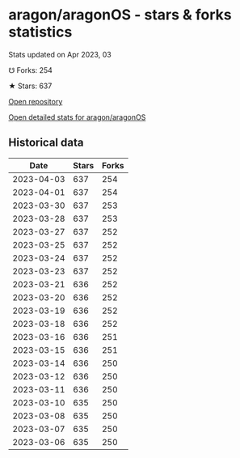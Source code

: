 # aragon/aragonOS - stars & forks statistics

Stats updated on Apr 2023, 03

☋ Forks: 254

★ Stars: 637

[Open repository](https://github.com/aragon/aragonOS)

[Open detailed stats for aragon/aragonOS](https://reviewgithub.com/rep/aragon/aragonOS)

## Historical data
| Date | Stars | Forks |
|------|-------|-------|
| 2023-04-03 | 637 | 254 | 
| 2023-04-01 | 637 | 254 | 
| 2023-03-30 | 637 | 253 | 
| 2023-03-28 | 637 | 253 | 
| 2023-03-27 | 637 | 252 | 
| 2023-03-25 | 637 | 252 | 
| 2023-03-24 | 637 | 252 | 
| 2023-03-23 | 637 | 252 | 
| 2023-03-21 | 636 | 252 | 
| 2023-03-20 | 636 | 252 | 
| 2023-03-19 | 636 | 252 | 
| 2023-03-18 | 636 | 252 | 
| 2023-03-16 | 636 | 251 | 
| 2023-03-15 | 636 | 251 | 
| 2023-03-14 | 636 | 250 | 
| 2023-03-12 | 636 | 250 | 
| 2023-03-11 | 636 | 250 | 
| 2023-03-10 | 635 | 250 | 
| 2023-03-08 | 635 | 250 | 
| 2023-03-07 | 635 | 250 | 
| 2023-03-06 | 635 | 250 | 

